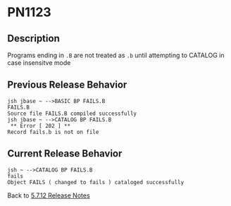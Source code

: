 # PN1123

<PageHeader />

## Description

Programs ending in `.B` are not treated as `.b` until attempting to CATALOG in case insensitve mode

## Previous Release Behavior

```
jsh jbase ~ -->BASIC BP FAILS.B
FAILS.B
Source file FAILS.B compiled successfully
jsh jbase ~ -->CATALOG BP FAILS.B
 ** Error [ 202 ] **
Record fails.b is not on file
```

## Current Release Behavior

```
jsh ~ -->CATALOG BP FAILS.B
fails
Object FAILS ( changed to fails ) cataloged successfully
```

Back to [5.7.12 Release Notes](./../README.md)
  
<PageFooter />

